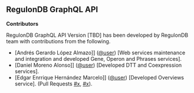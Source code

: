 ## RegulonDB GraphQL API

__Contributors__ 

RegulonDB GraphQL API Version [TBD] has been developed by RegulonDB team with contributions from the following.

- [Andrés Gerardo López Almazo]] ([@user](https://github.com/andresloal)) [Web services maintenance and integration and developed Gene, Operon and Phrases services].
- [Daniel Moreno Alonso]] ([@user](https://github.com/danielMorenoAlonso)) [Developed DTT and Coexpression services].
- [Edgar Enrrique Hernández Marcelo]] ([@user](https://github.com/EedgarHM)) [Developed Overviews service]. (Pull Requests [#x](), [#x]()).



